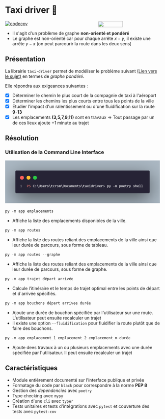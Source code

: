 # Taxi driver :taxi:

<img src="http://www.parisfaitsoncinema.com/cache/media/de-niro-590/cr%2C640%2C450-7f7085.jpg" width=40% height=40% align="right">

[![codecov](https://codecov.io/gh/Textualize/rich/branch/master/graph/badge.svg)](https://codecov.io/gh/Textualize/rich)

- Il s'agit d'un problème de graphe **non-orienté et pondéré** 
- Le graphe est non-orienté car pour chaque arrête $x - y$, il existe une arrête $y-x$ (on peut parcourir la route dans les deux sens)

## Présentation

La librairie `taxi-driver` permet de modéliser le problème suivant [(Lien vers le sujet)](https://github.com/CDucloux/Taxi-company/blob/main/Sujet.md) en termes de *graphe pondéré*.

Elle répondra aux exigeances suivantes :
- [x] Déterminer le chemin le plus court de la compagnie de taxi à l'aéroport
- [x] Déterminer les chemins les plus courts entre tous les points de la ville
- [x] Etudier l'impact d'un ralentissement ou d'une fluidification sur la route **9-13**
- [x] Les emplacements **(3,5,7,9,11)** sont en travaux $\Rightarrow$ Tout passage par un de ces lieux ajoute +1 minute au trajet

## Résolution



### Utilisation de la **Command Line Interface**

<img src="/imgs/launch_venv.png">

```python
py -m app emplacements
```

- Affiche la liste des emplacements disponibles de la ville.

```python
py -m app routes
```

- Affiche la liste des routes reliant des emplacements de la ville ainsi que leur durée de parcours, sous forme de tableau.

```python
py -m app routes --graphe
```
- Affiche la liste des routes reliant des emplacements de la ville ainsi que leur durée de parcours, sous forme de graphe.

```python
py -m app trajet départ arrivée
```

- Calcule l'itinéraire et le temps de trajet optimal entre les points de départ et d'arrivée spécifiés.

```python
py -m app bouchons départ arrivee durée
```

- Ajoute une durée de bouchon spécifiée par l'utilisateur sur une route. L'utilisateur peut ensuite recalculer un trajet 
- Il existe une option `--fluidification` pour fluidifier la route plutôt que de faire des bouchons.

```python
py -m app emplacement_1 emplacement_2 emplacement_n durée
```

- Ajoute dees travaux à un ou plusieurs emplacements avec une durée spécifiée par l'utilisateur. Il peut ensuite recalculer un trajet 

## Caractéristiques

- Module entièrement documenté sur l'interface publique et privée
- Formatage du code par `black` pour correspondre à la norme **PEP 8**
- Gestion des *dependencies* avec `poetry`
- Type checking avec `mypy`
- Création d'une `cli` avec `typer`
- Tests unitaires et tests d'intégrations avec `pytest` et couverture des tests avec `pytest-cov`

